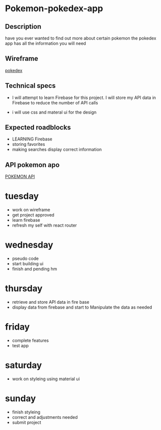 # Pokemon-pokedex-app


## Description
have you ever wanted to find out more about certain pokemon the pokedex app has all the information you will need 

## Wireframe
[pokedex](./pokedex.studio)

## Technical specs
* I will attempt to learn Firebase for this project. I will store my API data in Firebase to reduce the number of API calls 

 * i will use css and materal ui for  the design 

## Expected roadblocks
* LEARNING Firebase
* storing favorites
* making searches display correct information 


 ## API pokemon apo 
   [POKEMON API](https://pokeapi.co/about)

 # tuesday 
 * work on wireframe 
 * get project approved 
 * learn firebase
 * refresh my self with react router

 # wednesday 
  * pseudo code
  * start building ui
  * finish and pending hm
  
  # thursday
  * retrieve and store API data in fire base 
  * display data from firebase and start to Manipulate the data as needed 

  # friday
  * complete features
  * test app

  # saturday
  * work on styleing using material ui

  # sunday 
  * finish styleing 
  * correct and adjustments needed
  * submit project

